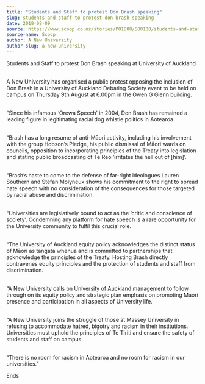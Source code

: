 ```yaml
---
title: "Students and Staff to protest Don Brash speaking"
slug: students-and-staff-to-protest-don-brash-speaking
date: 2018-08-09
source: https://www.scoop.co.nz/stories/PO1808/S00100/students-and-staff-to-protest-don-brash-speaking.htm
source-name: Scoop
author: A New University
author-slug: a-new-university
---
```


<p>Students and Staff to protest Don Brash speaking at
University of Auckland<p>

<p><br>A New University has organised
a public protest opposing the inclusion of Don Brash in a
University of Auckland Debating Society event to be held on
campus on Thursday 9th August at 6.00pm in the Owen G Glenn
building.</p>

<p><br>“Since his infamous ‘Orewa Speech’ in
2004, Don Brash has remained a leading figure in
legitimating racial dog whistle politics in
Aotearoa.</p>

<p><br>“Brash has a long resume of anti-Māori
activity, including his involvement with the group
Hobson’s Pledge, his public dismissal of Māori wards on
councils, opposition to incorporating principles of the
Treaty into legislation and stating public broadcasting of
Te Reo ‘irritates the hell out of
[him]’.</p>

<p><br>“Brash’s haste to come to the defense of
far-right ideologues Lauren Southern and Stefan Molyneux
shows his commitment to the right to spread hate speech with
no consideration of the consequences for those targeted by
racial abuse and discrimination.</p>

<p><br>“Universities are
legislatively bound to act as the ‘critic and conscience
of society’. Condemning any platform for hate speech is a
rare opportunity for the University community to fulfil this
crucial role.</p>

<p><br>“The University of Auckland equity
policy acknowledges the distinct status of Māori as tangata
whenua and is committed to partnerships that acknowledge the
principles of the Treaty. Hosting Brash directly contravenes
equity principles and the protection of students and staff
from discrimination.<p>
<p><br>“A New University calls on
University of Auckland management to follow through on its
equity policy and strategic plan emphasis on promoting
Māori presence and participation in all aspects of
University life.</p>

<p><br>“A New University joins the
struggle of those at Massey University in refusing to
accommodate hatred, bigotry and racism in their
institutions. Universities must uphold the principles of Te
Tiriti and ensure the safety of students and staff on
campus.</p>

<p><br>“There is no room for racism in Aotearoa and
no room for racism in our universities.”</p>



<p>Ends<p>